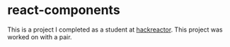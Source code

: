 # react-components  
This is a project I completed as a student at [hackreactor](http://hackreactor.com). This project was worked on with a pair.
